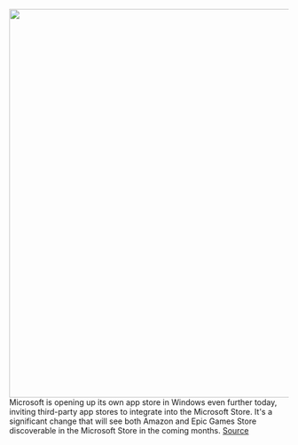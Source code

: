 <img src='https://cdn.vox-cdn.com/thumbor/q3btUi9C1PPlONRQEMTY1epva2Y=/0x0:1600x900/1200x800/filters:focal(672x322:928x578)/cdn.vox-cdn.com/uploads/chorus_image/image/69920545/Store_Home_Standalone_1_1600x900.0.jpg' width='700px' /><br/>
Microsoft is opening up its own app store in Windows even further today, inviting third-party app stores to integrate into the Microsoft Store. It's a significant change that will see both Amazon and Epic Games Store discoverable in the Microsoft Store in the coming months.
<a href='https://www.theverge.com/2021/9/28/22698196/microsoft-store-third-party-app-stores-epic-games-amazon'> Source <a/>